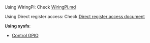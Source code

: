 Using WiringPi: Check [WiringPi.md](https://github.com/TranPhucVinh/Raspberry-Pi-C/blob/main/Physical%20layer/GPIO/WiringPi.md)

Using Direct register access: Check [Direct register access document](Direct%20register%20access.md)

**Using sysfs**:

* [Control GPIO](https://github.com/TranPhucVinh/Raspberry-Pi-C/blob/main/Physical%20layer/GPIO/sysfs_control_gpio.c)
